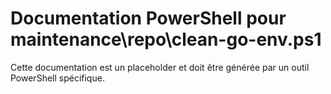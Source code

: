 # Documentation PowerShell pour maintenance\repo\clean-go-env.ps1

Cette documentation est un placeholder et doit être générée par un outil PowerShell spécifique.
